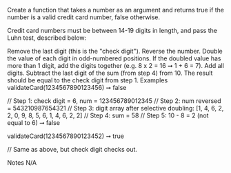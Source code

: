 Create a function that takes a number as an argument and returns true if the number is a valid credit card number, false otherwise.

Credit card numbers must be between 14-19 digits in length, and pass the Luhn test, described below:

Remove the last digit (this is the "check digit").
Reverse the number.
Double the value of each digit in odd-numbered positions. If the doubled value has more than 1 digit, add the digits together (e.g. 8 x 2 = 16 ➞ 1 + 6 = 7).
Add all digits.
Subtract the last digit of the sum (from step 4) from 10. The result should be equal to the check digit from step 1.
Examples
validateCard(1234567890123456) ➞ false

// Step 1: check digit = 6, num = 123456789012345
// Step 2: num reversed = 543210987654321
// Step 3: digit array after selective doubling: [1, 4, 6, 2, 2, 0, 9, 8, 5, 6, 1, 4, 6, 2, 2]
// Step 4: sum = 58
// Step 5: 10 - 8 = 2 (not equal to 6) ➞ false

validateCard(1234567890123452) ➞ true

// Same as above, but check digit checks out.

Notes
N/A